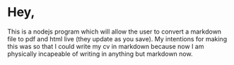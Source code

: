 # Hey,

This is a nodejs program which will allow the user to convert a markdown file to pdf and html live (they update as you save). My intentions for making this was so that I could write my cv in markdown because now I am physically incapeable of writing in anything but markdown now.
